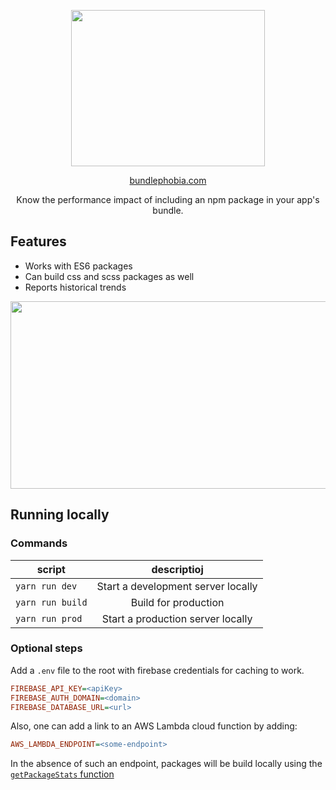
<p align="center">
    <img src="https://cdn.rawgit.com/pastelsky/bundlephobia/bundlephobia/assets/site-logo.svg" alt="" width="310" height="250" />
</p>
<p align="center">
  <a href="https://bundlephobia.com"> bundlephobia.com </a>
</p>
<p align="center">
  Know the performance impact of including an npm package in your app's bundle.
</p>

## Features
- Works with ES6 packages
- Can build css and scss packages as well
- Reports historical trends

<p align="center">
    <img src="https://s26.postimg.org/6yfqxgsex/ezgif-1-6c5c883f13.gif" width="600" height="300"/>
</p>


## Running locally
### Commands
| script        | descriptioj  |
| ------------- |:-------------:|
| `yarn run dev`  | Start a development server locally |
| `yarn run build`    | Build for production      |
| `yarn run prod` | Start a production server locally      | 

### Optional steps
Add a `.env` file to the root with firebase credentials for caching to work.
  
  ```ini
FIREBASE_API_KEY=<apiKey>
FIREBASE_AUTH_DOMAIN=<domain>
FIREBASE_DATABASE_URL=<url>
  ```
  
  Also, one can add a link to an AWS Lambda cloud function by adding: 
  ```ini
AWS_LAMBDA_ENDPOINT=<some-endpoint>
```

In the absence of such an endpoint, packages will be build locally using the [`getPackageStats` function](https://github.com/pastelsky/package-build-stats)
